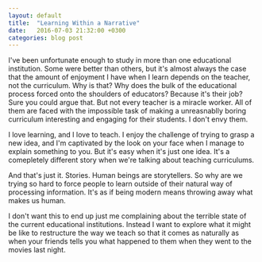 ```yaml
---
layout: default
title:  "Learning Within a Narrative"
date:   2016-07-03 21:32:00 +0300
categories: blog post
---
```


I've been unfortunate enough to study in more than one educational institution. Some were better than others, but it's almost always the case that the amount of enjoyment I have when I learn depends on the teacher, not the curriculum. Why is that? Why does the bulk of the educational process forced onto the shoulders of educators? Because it's their job? Sure you could argue that. But not every teacher is a miracle worker. All of them are faced with the impossible task of making a unreasnablly boring curriculum interesting and engaging for their students. I don't envy them.

I love learning, and I love to teach. I enjoy the challenge of trying to grasp a new idea, and I'm captivated by the look on your face when I manage to explain something to you. But it's easy when it's just one idea. It's a comepletely different story when we're talking about teaching curriculums. 

And that's just it. Stories. Human beings are storytellers. So why are we trying so hard to force people to learn outside of their natural way of processing information. It's as if being modern means throwing away what makes us human.

I don't want this to end up just me complaining about the terrible state of the current educational institutions. Instead I want to explore what it might be like to restructure the way we teach so that it comes as naturally as when your friends tells you what happened to them when they went to the movies last night.